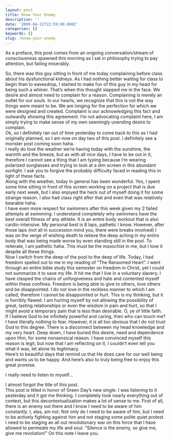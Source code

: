 ```yaml
---
layout: post
title: Know Your Enemy
description: ''
date: '2009-04-22T22:59:00.000Z'
categories: []
keywords: []
slug: /know-your-enemy
---
```


As a preface, this post comes from an ongoing conversation/stream of consciousness spawned this morning as I sat in philosophy trying to pay attention, but failing miserably.

So, there was this guy sitting in front of me today complaining before class about his dysfunctional kidneys. As I had nothing better waiting for class to begin than to eavesdrop, I started to make fun of this guy in my head for being such a whiner. That’s when this thought slapped me in the face. We desire and almost need to complain for a reason. Complaining is merely an outlet for our souls. In our hearts, we recognize that this is not the way things were meant to be. We are longing for the perfection for which we were designed and created. Complaint is our acknowledging this fact and outwardly showing this agreement. I’m not advocating complaint here, I am simply trying to make sense of my own seemingly unending desire to complain.  
Ok, so I definitely ran out of time yesterday to come back to this as I had originally planned, so I am now on day two of this post. i definitely see a monster post coming soon haha.  
I really do love the weather we’re having today with the sunshine, the warmth and the breeze, but as with all nice days, I have to be out in it, therefore I cannot see a thing that I am typing because I’m wearing polarized sunglasses and trying to look at a dim screen in this abundant sunlight. I ask you to forgive the probably difficulty faced in reading this in light of these facts.  
Along with the weather, today in general has been wonderful. Yes, I spent some time sitting in front of this screen working on a project that is due early next week, but I also enjoyed the heck out of myself doing it for some strange reason. I also had class right after that and even that was relatively bearable haha.  
I have even more respect for swimmers after this week given my 2 failed attempts at swimming. I understand completely why swimmers have the best overall fitness of any athlete. It is an entire body workout that is also cardio-intensive. My personal best is 8 laps, pathetic I know. However, after those laps (not all in succession mind you, there were breaks involved) I was on the verge of wishing death to relieve the deep aching in my entire body that was being made worse by even standing still in the pool. To reiterate, I am pathetic haha. This must be the masochist in me, but I love it despite all these things.  
Now I switch from the deep of the pool to the deep of life. Today, I had freedom spelled out to me in my reading of “The Ransomed Heart”. I went through an entire bible study this semester on freedom in Christ, yet I could not summarize it to save my life. It hit me that I live in a voluntary slavery. I have clasped the chains of unforgiveness and hate and contented myself within these confines. Freedom is being able to give to others, love others and be disappointed. I do not love in the reckless manner to which I am called, therefore I cannot be disappointed or hurt. This is my thinking, but it is horribly flawed. I am hurting myself by not allowing the possibility of great, lasting relationships or even the wisdom in pain and hurt, so that I might avoid a temporary pain that is less than desirable. O, ye of little faith. If I believe God to be infinitely powerful and caring, then who can touch me? I have literally nothing to fear. However, it is all too obvious that I do not trust God to this degree. There is a disconnect between my head knowledge and my very heart. Deep down, I have buried this desire, need and dependence upon Him, for some nonsensical reason. I have convinced myself this reason is legit, but now that I am reflecting on it, I couldn’t even tell you what it was, let alone its legitimacy.  
Here’s to beautiful days that remind us that He does care for our well being and wants us to be happy. And here’s also to truly being free to enjoy this great promise.

I really need to listen to myself…

I almost forgot the title of this post.  
This post is titled in honor of Green Day’s new single. I was listening to it yesterday and it got me thinking. I completely took nearly everything out of context, but this decontextualization makes a lot of sense to me. First of all, there is an enemy out there and I know I need to be aware of him constantly. I, alas, am not. Not only do I need to be aware of him, but I need to be actively fighting against him and not staging some polite quiet protest. I need to be staging an all out revolutionary war on this force that I have allowed to permeate my life and soul. “Silence is the enemy, so give me, give me revolution!” On this note I leave you.